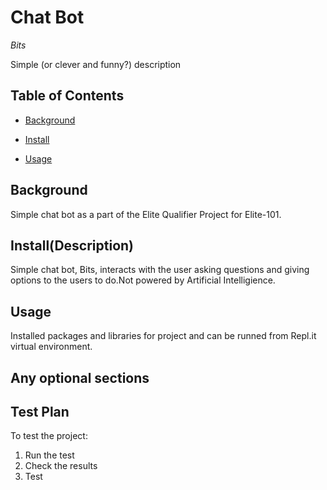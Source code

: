 # Chat Bot 
*Bits*

Simple (or clever and funny?) description

## Table of Contents

- [Background](#background)

- [Install](#install)

- [Usage](#usage)

## Background

Simple chat bot as a part of the Elite Qualifier Project for Elite-101.

## Install(Description)

Simple chat bot, Bits, interacts with the user asking questions and giving options to the users to do.Not powered by Artificial Intelligience.

## Usage

Installed packages and libraries for project and can be runned from Repl.it virtual
environment.

## Any optional sections

## Test Plan

To test the project:

1.  Run the test
2.  Check the results
3. Test


